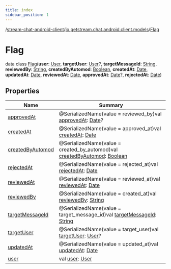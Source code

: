 ```yaml
---
title: index
sidebar_position: 1
---
```

/[stream-chat-android-client](../../index.md)/[io.getstream.chat.android.client.models](../index.md)/[Flag](index.md)  
  
  
  
# Flag  
data class [Flag](index.md)(**user**: [User](../User/index.md), **targetUser**: [User](../User/index.md)?, **targetMessageId**: [String](https://kotlinlang.org/api/latest/jvm/stdlib/kotlin/-string/index.html), **reviewedBy**: [String](https://kotlinlang.org/api/latest/jvm/stdlib/kotlin/-string/index.html), **createdByAutomod**: [Boolean](https://kotlinlang.org/api/latest/jvm/stdlib/kotlin/-boolean/index.html), **createdAt**: [Date](https://developer.android.com/reference/kotlin/java/util/Date.html), **updatedAt**: [Date](https://developer.android.com/reference/kotlin/java/util/Date.html), **reviewedAt**: [Date](https://developer.android.com/reference/kotlin/java/util/Date.html), **approvedAt**: [Date](https://developer.android.com/reference/kotlin/java/util/Date.html)?, **rejectedAt**: [Date](https://developer.android.com/reference/kotlin/java/util/Date.html))  
  
## Properties  
  
|  Name |  Summary | 
|---|---|
| <a name="io.getstream.chat.android.client.models/Flag/approvedAt/#/PointingToDeclaration/"></a>[approvedAt](approvedAt.md)| <a name="io.getstream.chat.android.client.models/Flag/approvedAt/#/PointingToDeclaration/"></a>@SerializedName(value = reviewed_by)val [approvedAt](approvedAt.md): [Date](https://developer.android.com/reference/kotlin/java/util/Date.html)?|
| <a name="io.getstream.chat.android.client.models/Flag/createdAt/#/PointingToDeclaration/"></a>[createdAt](createdAt.md)| <a name="io.getstream.chat.android.client.models/Flag/createdAt/#/PointingToDeclaration/"></a>@SerializedName(value = approved_at)val [createdAt](createdAt.md): [Date](https://developer.android.com/reference/kotlin/java/util/Date.html)|
| <a name="io.getstream.chat.android.client.models/Flag/createdByAutomod/#/PointingToDeclaration/"></a>[createdByAutomod](createdByAutomod.md)| <a name="io.getstream.chat.android.client.models/Flag/createdByAutomod/#/PointingToDeclaration/"></a>@SerializedName(value = created_by_automod)val [createdByAutomod](createdByAutomod.md): [Boolean](https://kotlinlang.org/api/latest/jvm/stdlib/kotlin/-boolean/index.html)|
| <a name="io.getstream.chat.android.client.models/Flag/rejectedAt/#/PointingToDeclaration/"></a>[rejectedAt](rejectedAt.md)| <a name="io.getstream.chat.android.client.models/Flag/rejectedAt/#/PointingToDeclaration/"></a>@SerializedName(value = rejected_at)val [rejectedAt](rejectedAt.md): [Date](https://developer.android.com/reference/kotlin/java/util/Date.html)|
| <a name="io.getstream.chat.android.client.models/Flag/reviewedAt/#/PointingToDeclaration/"></a>[reviewedAt](reviewedAt.md)| <a name="io.getstream.chat.android.client.models/Flag/reviewedAt/#/PointingToDeclaration/"></a>@SerializedName(value = reviewed_at)val [reviewedAt](reviewedAt.md): [Date](https://developer.android.com/reference/kotlin/java/util/Date.html)|
| <a name="io.getstream.chat.android.client.models/Flag/reviewedBy/#/PointingToDeclaration/"></a>[reviewedBy](reviewedBy.md)| <a name="io.getstream.chat.android.client.models/Flag/reviewedBy/#/PointingToDeclaration/"></a>@SerializedName(value = created_at)val [reviewedBy](reviewedBy.md): [String](https://kotlinlang.org/api/latest/jvm/stdlib/kotlin/-string/index.html)|
| <a name="io.getstream.chat.android.client.models/Flag/targetMessageId/#/PointingToDeclaration/"></a>[targetMessageId](targetMessageId.md)| <a name="io.getstream.chat.android.client.models/Flag/targetMessageId/#/PointingToDeclaration/"></a>@SerializedName(value = target_message_id)val [targetMessageId](targetMessageId.md): [String](https://kotlinlang.org/api/latest/jvm/stdlib/kotlin/-string/index.html)|
| <a name="io.getstream.chat.android.client.models/Flag/targetUser/#/PointingToDeclaration/"></a>[targetUser](targetUser.md)| <a name="io.getstream.chat.android.client.models/Flag/targetUser/#/PointingToDeclaration/"></a>@SerializedName(value = target_user)val [targetUser](targetUser.md): [User](../User/index.md)?|
| <a name="io.getstream.chat.android.client.models/Flag/updatedAt/#/PointingToDeclaration/"></a>[updatedAt](updatedAt.md)| <a name="io.getstream.chat.android.client.models/Flag/updatedAt/#/PointingToDeclaration/"></a>@SerializedName(value = updated_at)val [updatedAt](updatedAt.md): [Date](https://developer.android.com/reference/kotlin/java/util/Date.html)|
| <a name="io.getstream.chat.android.client.models/Flag/user/#/PointingToDeclaration/"></a>[user](user.md)| <a name="io.getstream.chat.android.client.models/Flag/user/#/PointingToDeclaration/"></a>val [user](user.md): [User](../User/index.md)|

